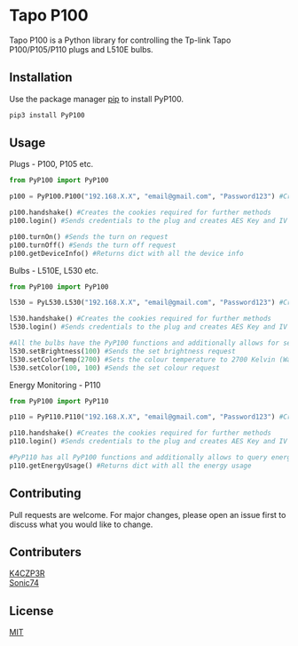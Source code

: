 # Tapo P100
Tapo P100 is a Python library for controlling the Tp-link Tapo P100/P105/P110 plugs and L510E bulbs.

## Installation

Use the package manager [pip](https://pip.pypa.io/en/stable/) to install PyP100.

```bash
pip3 install PyP100
```

## Usage
Plugs - P100, P105 etc.
```python
from PyP100 import PyP100

p100 = PyP100.P100("192.168.X.X", "email@gmail.com", "Password123") #Creating a P100 plug object

p100.handshake() #Creates the cookies required for further methods
p100.login() #Sends credentials to the plug and creates AES Key and IV for further methods

p100.turnOn() #Sends the turn on request
p100.turnOff() #Sends the turn off request
p100.getDeviceInfo() #Returns dict with all the device info
```
Bulbs - L510E, L530 etc.
```python
from PyP100 import PyP100

l530 = PyL530.L530("192.168.X.X", "email@gmail.com", "Password123") #Creating a L530 bulb object

l530.handshake() #Creates the cookies required for further methods
l530.login() #Sends credentials to the plug and creates AES Key and IV for further methods

#All the bulbs have the PyP100 functions and additionally allows for setting brightness, colour and white temperature
l530.setBrightness(100) #Sends the set brightness request
l530.setColorTemp(2700) #Sets the colour temperature to 2700 Kelvin (Warm White)
l530.setColor(100, 100) #Sends the set colour request
```

Energy Monitoring - P110
```python
from PyP100 import PyP110

p110 = PyP110.P110("192.168.X.X", "email@gmail.com", "Password123") #Creating a P110 plug object

p110.handshake() #Creates the cookies required for further methods
p110.login() #Sends credentials to the plug and creates AES Key and IV for further methods

#PyP110 has all PyP100 functions and additionally allows to query energy usage infos
p110.getEnergyUsage() #Returns dict with all the energy usage
```

## Contributing
Pull requests are welcome. For major changes, please open an issue first to discuss what you would like to change.

## Contributers
[K4CZP3R](https://github.com/K4CZP3R)\
[Sonic74](https://github.com/sonic74)

## License
[MIT](https://choosealicense.com/licenses/mit/)
